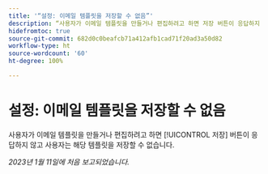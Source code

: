 ```yaml
---
title: '“설정: 이메일 템플릿을 저장할 수 없음”'
description: “사용자가 이메일 템플릿을 만들거나 편집하려고 하면 저장 버튼이 응답하지 않고 사용자는 해당 템플릿을 저장할 수 없습니다.”
hidefromtoc: true
source-git-commit: 682d0c0beafcb71a412afb1cad71f20ad3a50d82
workflow-type: ht
source-wordcount: '60'
ht-degree: 100%

---
```



# 설정: 이메일 템플릿을 저장할 수 없음

사용자가 이메일 템플릿을 만들거나 편집하려고 하면 [!UICONTROL 저장] 버튼이 응답하지 않고 사용자는 해당 템플릿을 저장할 수 없습니다.

_2023년 1월 11일에 처음 보고되었습니다._

